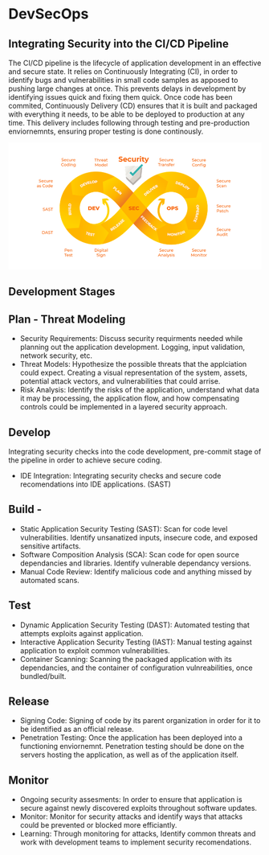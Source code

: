 # DevSecOps

## Integrating Security into the CI/CD Pipeline
The CI/CD pipeline is the lifecycle of application development in an effective and secure state. It relies on Continuously Integrating (CI), in order to identify bugs and vulnerabilities in small code samples as apposed to pushing large changes at once. This prevents delays in development by identifying issues quick and fixing them quick. Once code has been commited, Continuously Delivery (CD) ensures that it is built and packaged with everything it needs, to be able to be deployed to production at any time. This delivery includes following through testing and pre-production enviornemnts, ensuring proper testing is done continously. 

![ ](https://github.com/NetSecQuin/Quintessence/blob/main/images/devsecopslifecycle.webp)

## Development Stages

## Plan - Threat Modeling

- Security Requirements: Discuss security requirments needed while planning out the application development. Logging, input validation, network security, etc. 
- Threat Models: Hypothesize the possible threats that the applciation could expect. Creating a visual representation of the system, assets, potential attack vectors, and vulnerabilities that could arrise.
- Risk Analysis: Identify the risks of the application, understand what data it may be processing, the application flow, and how compensating controls could be implemented in a layered security approach. 

## Develop
Integrating security checks into the code development, pre-commit stage of the pipeline in order to achieve secure coding. 

- IDE Integration: Integrating security checks and secure code recomendations into IDE applications. (SAST)

## Build - 

- Static Application Security Testing (SAST): Scan for code level vulnerabilities. Identify unsanatized inputs, insecure code, and exposed sensitive artifacts. 
- Software Composition Analysis (SCA): Scan code for open source dependancies and libraries. Identify vulnerable dependancy versions.
- Manual Code Review: Identify malicious code and anything missed by automated scans.

## Test

- Dynamic Application Security Testing (DAST): Automated testing that attempts exploits against application.
- Interactive Application Security Testing (IAST): Manual testing against application to exploit common vulnerabilities.
- Container Scanning: Scanning the packaged application with its dependancies, and the container of configuration vulnreabilities, once bundled/built.

## Release

- Signing Code: Signing of code by its parent organization in order for it to be identified as an official release.
- Penetration Testing: Once the application has been deployed into a functioning enviornemnt. Penetration testing should be done on the servers hosting the application, as well as of the application itself.


## Monitor
- Ongoing security assesments: In order to ensure that application is secure against newly discovered exploits throughout software updates.
- Monitor: Monitor for security attacks and identify ways that attacks could be prevented or blocked more efficiantly.
- Learning: Through monitoring for attacks, Identify common threats and work with development teams to implement security recomendations.

